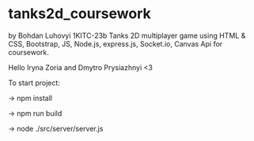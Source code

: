 # tanks2d_coursework 
by Bohdan Luhovyi 1KITC-23b
Tanks 2D multiplayer game using HTML &amp; CSS, Bootstrap, JS, Node.js, express.js, Socket.io, Canvas Api for coursework.

Hello Iryna Zoria and Dmytro Prysiazhnyi <3

To start project:

-> npm install

-> npm run build

-> node ./src/server/server.js
